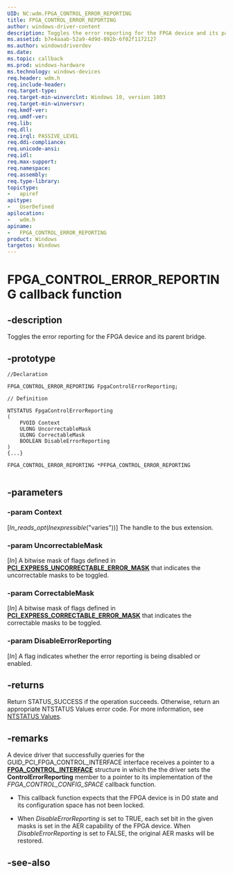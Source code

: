 ```yaml
---
UID: NC:wdm.FPGA_CONTROL_ERROR_REPORTING
title: FPGA_CONTROL_ERROR_REPORTING
author: windows-driver-content
description: Toggles the error reporting for the FPGA device and its parent bridge.
ms.assetid: b7e4aaab-52a9-4d9d-892b-6f02f1172127
ms.author: windowsdriverdev
ms.date: 
ms.topic: callback
ms.prod: windows-hardware
ms.technology: windows-devices
req.header: wdm.h
req.include-header:
req.target-type:
req.target-min-winverclnt: Windows 10, version 1803
req.target-min-winversvr:
req.kmdf-ver:
req.umdf-ver:
req.lib:
req.dll:
req.irql: PASSIVE_LEVEL
req.ddi-compliance:
req.unicode-ansi:
req.idl:
req.max-support:
req.namespace:
req.assembly:
req.type-library: 
topictype: 
-	apiref
apitype: 
-	UserDefined
apilocation: 
-	wdm.h
apiname: 
-	FPGA_CONTROL_ERROR_REPORTING
product: Windows
targetos: Windows
---
```


# FPGA_CONTROL_ERROR_REPORTING callback function

## -description

Toggles the error reporting for the FPGA device and its parent bridge.
 

## -prototype

```
//Declaration

FPGA_CONTROL_ERROR_REPORTING FpgaControlErrorReporting; 

// Definition

NTSTATUS FpgaControlErrorReporting 
(
	PVOID Context
	ULONG UncorrectableMask
	ULONG CorrectableMask
	BOOLEAN DisableErrorReporting
)
{...}

FPGA_CONTROL_ERROR_REPORTING *PFPGA_CONTROL_ERROR_REPORTING


```

## -parameters

### -param Context
[_In_reads_opt_(_Inexpressible_("varies"))] The handle to the bus extension.
 
### -param UncorrectableMask
[_In_] A bitwise mask of flags defined in [**PCI_EXPRESS_UNCORRECTABLE_ERROR_MASK**](https://docs.microsoft.com/en-us/windows-hardware/drivers/ddi/content/wdm/ns-wdm-_pci_express_uncorrectable_error_mask) that indicates the uncorrectable masks to be toggled.
 
### -param CorrectableMask
[_In_]  A bitwise mask of flags defined in [**PCI_EXPRESS_CORRECTABLE_ERROR_MASK**](https://docs.microsoft.com/en-us/windows-hardware/drivers/ddi/content/wdm/ns-wdm-_pci_express_correctable_error_mask) that indicates the correctable masks to be toggled.

### -param DisableErrorReporting
[_In_] A flag indicates whether the error reporting is being disabled or enabled.


## -returns

Return STATUS_SUCCESS if the operation succeeds. Otherwise, return an appropriate NTSTATUS Values error code. For more information, see [NTSTATUS Values](https://docs.microsoft.com/en-us/windows-hardware/drivers/kernel/ntstatus-values).

## -remarks

A device driver that successfully queries for the GUID_PCI_FPGA_CONTROL_INTERFACE interface receives a pointer to a [**FPGA_CONTROL_INTERFACE**](ns-wdm-_fpga_control_interface.md) structure in which the the driver sets the **ControlErrorReporting** member to a pointer to its implementation of the _FPGA_CONTROL_CONFIG_SPACE_ callback function.

-    This callback function expects that the FPGA device is in D0 state and its configuration space has not been locked.

-    When _DisableErrorReporting_ is set to TRUE, each set bit in the given masks is set in the AER capability of the FPGA device. When _DisableErrorReporting_ is set to FALSE, the original AER masks will be restored.


## -see-also